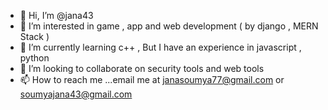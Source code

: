 - 👋 Hi, I’m @jana43
- 👀 I’m interested in game , app and web development ( by django , MERN Stack )
- 🌱 I’m currently learning c++ , But I have an experience in javascript , python 
- 💞️ I’m looking to collaborate on security tools and web tools
- 📫 How to reach me ...email me at janasoumya77@gmail.com or soumyajana43@gmail.com

<!---
jana43/jana43 is a ✨ special ✨ repository because its `README.md` (this file) appears on your GitHub profile.
You can click the Preview link to take a look at your changes.
--->
